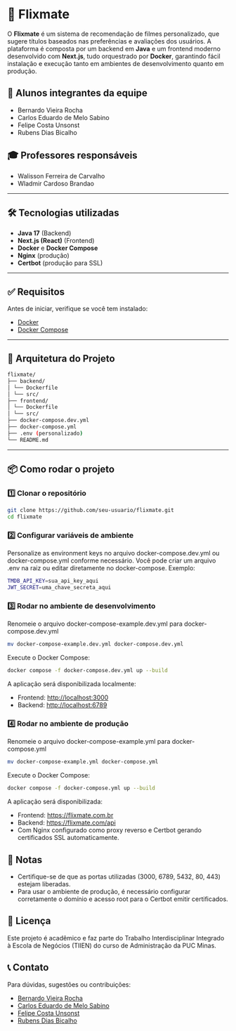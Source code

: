 # 🎥 Flixmate

O **Flixmate** é um sistema de recomendação de filmes personalizado, que sugere títulos baseados nas preferências e avaliações dos usuários. A plataforma é composta por um backend em **Java** e um frontend moderno desenvolvido com **Next.js**, tudo orquestrado por **Docker**, garantindo fácil instalação e execução tanto em ambientes de desenvolvimento quanto em produção.

## 👥 Alunos integrantes da equipe

- Bernardo Vieira Rocha
- Carlos Eduardo de Melo Sabino
- Felipe Costa Unsonst
- Rubens Dias Bicalho

## 🎓 Professores responsáveis

- Walisson Ferreira de Carvalho
- Wladmir Cardoso Brandao

---

## 🛠️ Tecnologias utilizadas

- **Java 17** (Backend)
- **Next.js (React)** (Frontend)
- **Docker** e **Docker Compose**
- **Nginx** (produção)
- **Certbot** (produção para SSL)

---

## ✅ Requisitos

Antes de iniciar, verifique se você tem instalado:

- [Docker](https://docs.docker.com/get-docker/)
- [Docker Compose](https://docs.docker.com/compose/install/)

---

## 📐 Arquitetura do Projeto

````bash
flixmate/
├── backend/
│ └── Dockerfile
│ └── src/
├── frontend/
│ └── Dockerfile
│ └── src/
├── docker-compose.dev.yml
├── docker-compose.yml
├── .env (personalizado) 
└── README.md
````

---

## 📦 Como rodar o projeto

### 1️⃣ Clonar o repositório

````bash
git clone https://github.com/seu-usuario/flixmate.git
cd flixmate
````

### 2️⃣ Configurar variáveis de ambiente

Personalize as environment keys no arquivo docker-compose.dev.yml ou docker-compose.yml conforme necessário.
Você pode criar um arquivo .env na raiz ou editar diretamente no docker-compose.
Exemplo:

````bash
TMDB_API_KEY=sua_api_key_aqui
JWT_SECRET=uma_chave_secreta_aqui
````

### 3️⃣ Rodar no ambiente de desenvolvimento

Renomeie o arquivo docker-compose-example.dev.yml para docker-compose.dev.yml

````bash
mv docker-compose-example.dev.yml docker-compose.dev.yml
````

Execute o Docker Compose:

````bash
docker compose -f docker-compose.dev.yml up --build
````

A aplicação será disponibilizada localmente:

- Frontend: <http://localhost:3000>
- Backend: <http://localhost:6789>

### 4️⃣ Rodar no ambiente de produção

Renomeie o arquivo docker-compose-example.yml para docker-compose.yml

````bash
mv docker-compose-example.yml docker-compose.yml
````

Execute o Docker Compose:

````bash
docker compose -f docker-compose.yml up --build
````

A aplicação será disponibilizada:

- Frontend: <https://flixmate.com.br>
- Backend: <https://flixmate.com/api>
- Com Nginx configurado como proxy reverso e Certbot gerando certificados SSL automaticamente.

## 📌 Notas

- Certifique-se de que as portas utilizadas (3000, 6789, 5432, 80, 443) estejam liberadas.
- Para usar o ambiente de produção, é necessário configurar corretamente o domínio e acesso root para o Certbot emitir certificados.

## 📃 Licença

Este projeto é acadêmico e faz parte do Trabalho Interdisciplinar Integrado à Escola de Negócios (TIIEN) do curso de Administração da PUC Minas.

## 📞 Contato

Para dúvidas, sugestões ou contribuições:

- [Bernardo Vieira Rocha](https://github.com/bernardovieirarocha)
- [Carlos Eduardo de Melo Sabino](https://github.com/cadumeloo)
- [Felipe Costa Unsonst](https://github.com/felipeunsonst)
- [Rubens Dias Bicalho](https://github.com/rubensbkl)